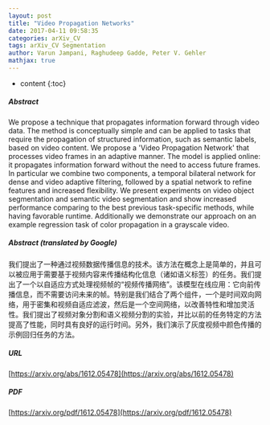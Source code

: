 ```yaml
---
layout: post
title: "Video Propagation Networks"
date: 2017-04-11 09:58:35
categories: arXiv_CV
tags: arXiv_CV Segmentation
author: Varun Jampani, Raghudeep Gadde, Peter V. Gehler
mathjax: true
---
```


* content
{:toc}

##### Abstract
We propose a technique that propagates information forward through video data. The method is conceptually simple and can be applied to tasks that require the propagation of structured information, such as semantic labels, based on video content. We propose a 'Video Propagation Network' that processes video frames in an adaptive manner. The model is applied online: it propagates information forward without the need to access future frames. In particular we combine two components, a temporal bilateral network for dense and video adaptive filtering, followed by a spatial network to refine features and increased flexibility. We present experiments on video object segmentation and semantic video segmentation and show increased performance comparing to the best previous task-specific methods, while having favorable runtime. Additionally we demonstrate our approach on an example regression task of color propagation in a grayscale video.

##### Abstract (translated by Google)
我们提出了一种通过视频数据传播信息的技术。该方法在概念上是简单的，并且可以被应用于需要基于视频内容来传播结构化信息（诸如语义标签）的任务。我们提出了一个以自适应方式处理视频帧的“视频传播网络”。该模型在线应用：它向前传播信息，而不需要访问未来的帧。特别是我们结合了两个组件，一个是时间双向网络，用于密集和视频自适应滤波，然后是一个空间网络，以改善特性和增加灵活性。我们提出了视频对象分割和语义视频分割的实验，并比以前的任务特定的方法提高了性能，同时具有良好的运行时间。另外，我们演示了灰度视频中颜色传播的示例回归任务的方法。

##### URL
[https://arxiv.org/abs/1612.05478](https://arxiv.org/abs/1612.05478)

##### PDF
[https://arxiv.org/pdf/1612.05478](https://arxiv.org/pdf/1612.05478)

